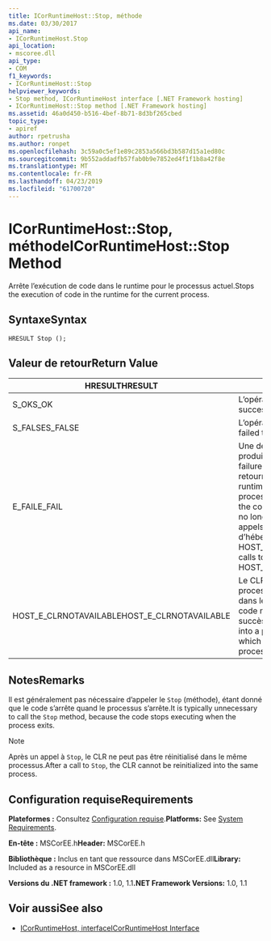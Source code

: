 ```yaml
---
title: ICorRuntimeHost::Stop, méthode
ms.date: 03/30/2017
api_name:
- ICorRuntimeHost.Stop
api_location:
- mscoree.dll
api_type:
- COM
f1_keywords:
- ICorRuntimeHost::Stop
helpviewer_keywords:
- Stop method, ICorRuntimeHost interface [.NET Framework hosting]
- ICorRuntimeHost::Stop method [.NET Framework hosting]
ms.assetid: 46a0d450-b516-4bef-8b71-8d3bf265cbed
topic_type:
- apiref
author: rpetrusha
ms.author: ronpet
ms.openlocfilehash: 3c59a0c5ef1e89c2853a566bd3b587d15a1ed80c
ms.sourcegitcommit: 9b552addadfb57fab0b9e7852ed4f1f1b8a42f8e
ms.translationtype: MT
ms.contentlocale: fr-FR
ms.lasthandoff: 04/23/2019
ms.locfileid: "61700720"
---
```

# <a name="icorruntimehoststop-method"></a><span data-ttu-id="c30a5-102">ICorRuntimeHost::Stop, méthode</span><span class="sxs-lookup"><span data-stu-id="c30a5-102">ICorRuntimeHost::Stop Method</span></span>
<span data-ttu-id="c30a5-103">Arrête l’exécution de code dans le runtime pour le processus actuel.</span><span class="sxs-lookup"><span data-stu-id="c30a5-103">Stops the execution of code in the runtime for the current process.</span></span>  
  
## <a name="syntax"></a><span data-ttu-id="c30a5-104">Syntaxe</span><span class="sxs-lookup"><span data-stu-id="c30a5-104">Syntax</span></span>  
  
```  
HRESULT Stop ();  
```  
  
## <a name="return-value"></a><span data-ttu-id="c30a5-105">Valeur de retour</span><span class="sxs-lookup"><span data-stu-id="c30a5-105">Return Value</span></span>  
  
|<span data-ttu-id="c30a5-106">HRESULT</span><span class="sxs-lookup"><span data-stu-id="c30a5-106">HRESULT</span></span>|<span data-ttu-id="c30a5-107">Description</span><span class="sxs-lookup"><span data-stu-id="c30a5-107">Description</span></span>|  
|-------------|-----------------|  
|<span data-ttu-id="c30a5-108">S_OK</span><span class="sxs-lookup"><span data-stu-id="c30a5-108">S_OK</span></span>|<span data-ttu-id="c30a5-109">L’opération a réussi.</span><span class="sxs-lookup"><span data-stu-id="c30a5-109">The operation was successful.</span></span>|  
|<span data-ttu-id="c30a5-110">S_FALSE</span><span class="sxs-lookup"><span data-stu-id="c30a5-110">S_FALSE</span></span>|<span data-ttu-id="c30a5-111">L’opération a échoué.</span><span class="sxs-lookup"><span data-stu-id="c30a5-111">The operation failed to complete.</span></span>|  
|<span data-ttu-id="c30a5-112">E_FAIL</span><span class="sxs-lookup"><span data-stu-id="c30a5-112">E_FAIL</span></span>|<span data-ttu-id="c30a5-113">Une défaillance grave et inconnue s’est produite.</span><span class="sxs-lookup"><span data-stu-id="c30a5-113">An unknown, catastrophic failure occurred.</span></span> <span data-ttu-id="c30a5-114">Si une méthode retourne E_FAIL, le common language runtime (CLR) n’est plus utilisable dans le processus.</span><span class="sxs-lookup"><span data-stu-id="c30a5-114">If a method returns E_FAIL, the common language runtime (CLR) is no longer usable in the process.</span></span> <span data-ttu-id="c30a5-115">Les appels suivants à toute API d’hébergement retournent HOST_E_CLRNOTAVAILABLE.</span><span class="sxs-lookup"><span data-stu-id="c30a5-115">Subsequent calls to any hosting APIs return HOST_E_CLRNOTAVAILABLE.</span></span>|  
|<span data-ttu-id="c30a5-116">HOST_E_CLRNOTAVAILABLE</span><span class="sxs-lookup"><span data-stu-id="c30a5-116">HOST_E_CLRNOTAVAILABLE</span></span>|<span data-ttu-id="c30a5-117">Le CLR n’a pas été chargé dans un processus ou le CLR est dans un état dans lequel il ne peut pas exécuter le code managé ou traiter l’appel avec succès.</span><span class="sxs-lookup"><span data-stu-id="c30a5-117">The CLR has not been loaded into a process, or the CLR is in a state in which it cannot run managed code or process the call successfully.</span></span>|  
  
## <a name="remarks"></a><span data-ttu-id="c30a5-118">Notes</span><span class="sxs-lookup"><span data-stu-id="c30a5-118">Remarks</span></span>  
 <span data-ttu-id="c30a5-119">Il est généralement pas nécessaire d’appeler le `Stop` (méthode), étant donné que le code s’arrête quand le processus s’arrête.</span><span class="sxs-lookup"><span data-stu-id="c30a5-119">It is typically unnecessary to call the `Stop` method, because the code stops executing when the process exits.</span></span>  
  
> [!NOTE]
>  <span data-ttu-id="c30a5-120">Après un appel à `Stop`, le CLR ne peut pas être réinitialisé dans le même processus.</span><span class="sxs-lookup"><span data-stu-id="c30a5-120">After a call to `Stop`, the CLR cannot be reinitialized into the same process.</span></span>  
  
## <a name="requirements"></a><span data-ttu-id="c30a5-121">Configuration requise</span><span class="sxs-lookup"><span data-stu-id="c30a5-121">Requirements</span></span>  
 <span data-ttu-id="c30a5-122">**Plateformes :** Consultez [Configuration requise](../../../../docs/framework/get-started/system-requirements.md).</span><span class="sxs-lookup"><span data-stu-id="c30a5-122">**Platforms:** See [System Requirements](../../../../docs/framework/get-started/system-requirements.md).</span></span>  
  
 <span data-ttu-id="c30a5-123">**En-tête :** MSCorEE.h</span><span class="sxs-lookup"><span data-stu-id="c30a5-123">**Header:** MSCorEE.h</span></span>  
  
 <span data-ttu-id="c30a5-124">**Bibliothèque :** Inclus en tant que ressource dans MSCorEE.dll</span><span class="sxs-lookup"><span data-stu-id="c30a5-124">**Library:** Included as a resource in MSCorEE.dll</span></span>  
  
 <span data-ttu-id="c30a5-125">**Versions du .NET framework :** 1.0, 1.1</span><span class="sxs-lookup"><span data-stu-id="c30a5-125">**.NET Framework Versions:** 1.0, 1.1</span></span>  
  
## <a name="see-also"></a><span data-ttu-id="c30a5-126">Voir aussi</span><span class="sxs-lookup"><span data-stu-id="c30a5-126">See also</span></span>

- [<span data-ttu-id="c30a5-127">ICorRuntimeHost, interface</span><span class="sxs-lookup"><span data-stu-id="c30a5-127">ICorRuntimeHost Interface</span></span>](../../../../docs/framework/unmanaged-api/hosting/icorruntimehost-interface.md)

